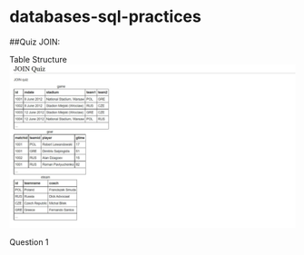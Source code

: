 # databases-sql-practices

##Quiz JOIN:

Table Structure
![Table Structure](./quiz_data/join/join_quiz_0.JPG)

Question 1  
